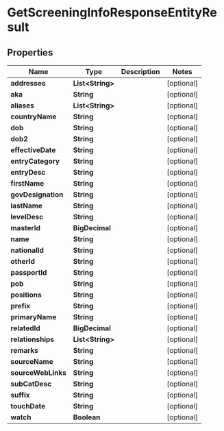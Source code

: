 

# GetScreeningInfoResponseEntityResult


## Properties

| Name | Type | Description | Notes |
|------------ | ------------- | ------------- | -------------|
|**addresses** | **List&lt;String&gt;** |  |  [optional] |
|**aka** | **String** |  |  [optional] |
|**aliases** | **List&lt;String&gt;** |  |  [optional] |
|**countryName** | **String** |  |  [optional] |
|**dob** | **String** |  |  [optional] |
|**dob2** | **String** |  |  [optional] |
|**effectiveDate** | **String** |  |  [optional] |
|**entryCategory** | **String** |  |  [optional] |
|**entryDesc** | **String** |  |  [optional] |
|**firstName** | **String** |  |  [optional] |
|**govDesignation** | **String** |  |  [optional] |
|**lastName** | **String** |  |  [optional] |
|**levelDesc** | **String** |  |  [optional] |
|**masterId** | **BigDecimal** |  |  [optional] |
|**name** | **String** |  |  [optional] |
|**nationalId** | **String** |  |  [optional] |
|**otherId** | **String** |  |  [optional] |
|**passportId** | **String** |  |  [optional] |
|**pob** | **String** |  |  [optional] |
|**positions** | **String** |  |  [optional] |
|**prefix** | **String** |  |  [optional] |
|**primaryName** | **String** |  |  [optional] |
|**relatedId** | **BigDecimal** |  |  [optional] |
|**relationships** | **List&lt;String&gt;** |  |  [optional] |
|**remarks** | **String** |  |  [optional] |
|**sourceName** | **String** |  |  [optional] |
|**sourceWebLinks** | **String** |  |  [optional] |
|**subCatDesc** | **String** |  |  [optional] |
|**suffix** | **String** |  |  [optional] |
|**touchDate** | **String** |  |  [optional] |
|**watch** | **Boolean** |  |  [optional] |



